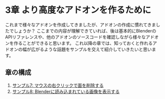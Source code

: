 # 3章 より高度なアドオンを作るために

これまで様々なアドオンを作成してきましたが、アドオンの作成に慣れてきましたでしょうか？
ここまでの内容が理解できていれば、後は基本的にBlenderのAPIリファレンスや、他のアドオンのソースコードを確認しながら様々なアドオンを作ることができると思います。
これ以降の章では、知っておくと作れるアドオンの幅が広がるような話題をサンプルを交えて紹介していきたいと思います。

## 章の構成

1. [サンプル7: マウスの右クリックで面を削除する](01_Sample_7_Delete_face_by_mouse_click.md)
2. [サンプル8: Blenderに読み込まれている画像を表示する](02_Sample_8_Display_images_loaded_by_Blender.md)
